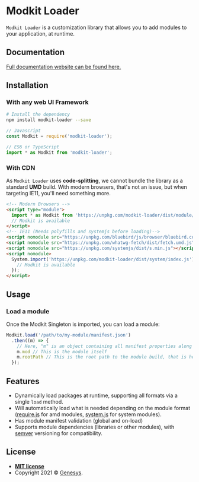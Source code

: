 # Modkit Loader

<!-- TODO Badges -->

`Modkit Loader` is a customization library that allows you to add modules to your application, at runtime.

## Documentation

[Full documentation website can be found here.](https://genesys.github.io/modkit-loader/)

## Installation

### With any web UI Framework

``` bash
# Install the dependency
npm install modkit-loader --save
```

``` javascript
// Javascript
const Modkit = require('modkit-loader');
```

``` typescript
// ES6 or TypeScript
import * as Modkit from 'modkit-loader';
```

### With CDN

As `Modkit Loader` uses **code-splitting**, we cannot bundle the library as a standard **UMD** build.
With modern browsers, that's not an issue, but when targeting IE11, you'll need something more.

``` html
<!-- Modern Browsers -->
<script type="module">
  import * as Modkit from 'https://unpkg.com/modkit-loader/dist/module/index.js';
  // Modkit is available
</script>
<!-- IE11 (Needs polyfills and systemjs before loading)-->
<script nomodule src="https://unpkg.com/bluebird/js/browser/bluebird.core.min.js"></script>
<script nomodule src="https://unpkg.com/whatwg-fetch/dist/fetch.umd.js"></script>
<script nomodule src="https://unpkg.com/systemjs/dist/s.min.js"></script>
<script nomodule>
  System.import('https://unpkg.com/modkit-loader/dist/system/index.js').then(function (Modkit) {
    // Modkit is available
  });
</script>
```

## Usage

### Load a module

Once the Modkit Singleton is imported, you can load a module:

``` javascript
Modkit.load('/path/to/my-module/manifest.json')
  .then((m) => {
    // Here, "m" is an object containing all manifest properties along with other computed properties
    m.mod // This is the module itself
    m.rootPath // This is the root path to the module build, that is helpful for static assets
  });
```

## Features

* Dynamically load packages at runtime, supporting all formats via a single `load` method.
* Will automatically load what is needed depending on the module format ([require.js](https://requirejs.org/) for amd modules, [system.js](https://github.com/systemjs/systemjs) for system modules).
* Has module manifest validation (global and on-load)
* Supports module dependencies (libraries or other modules), with [semver](https://semver.org/) versioning for compatibility.

## License

- **[MIT license](http://opensource.org/licenses/mit-license.php)**
- Copyright 2021 © [Genesys](https://www.genesys.com/).
